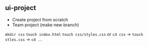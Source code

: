## ui-project

- Create project from scratch
- Team project (make new branch)

`mkdir css`
`touch index.html`
`touch css/styles.css` or `cd css` -> `touch stles.css` -> `cd ..`
